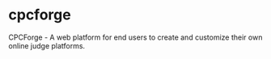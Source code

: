 # cpcforge
CPCForge - A web platform for end users to create and customize their own online judge platforms.